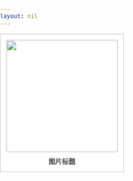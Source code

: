 ```yaml
---
layout: nil
---
```

<!doctype html>
<html>
<head>
<meta charset="utf-8">
<title>Jq</title>
<style type="text/css">
body, ul, li, h3 { margin: 0; padding: 0; list-style: none; font-family:Microsoft YaHei,\5FAE\8F6F\96C5\9ED1,tahoma,arial,simsun,\5B8B\4F53;font-size:12px;color:#444;}
/*瀑布流布局样式*/
#lxf-box { position: relative; }
#lxf-box li { position: absolute; background: #fff; border: solid 1px #ccc; text-align: center; padding: 10px; left: 0px; top: 0; }
h3 { padding-top: 8px; }
img { width: 200px; height: auto; display: block; border: 0 }
/*css3动画*/
li { -webkit-transition: all .7s ease-out .1s; -moz-transition: all .7s ease-out; -o-transition: all .7s ease-out .1s; transition: all .7s ease-out .1s }
</style>
<script src="/js/jquery-1.7.1.min.js" type="text/javascript"></script>
</head>
<body>
<ul id="lxf-box">
  <li><a href="http://www.liuxiaofan.com/"><img src="http://www.liuxiaofan.com/demo/waterfall/OLqypfV.jpg"></a>
    <h3>图片标题</h3>
  </li>
  <li><a href="http://www.liuxiaofan.com/"><img src="http://www.liuxiaofan.com/demo/waterfall/msbvKWyQQzZuZy.jpg"></a>
    <h3>图片标题</h3>
  </li>
  <li><a href="http://www.liuxiaofan.com/"><img src="http://www.liuxiaofan.com/demo/waterfall/WbWXwqpcxqcued.jpg"></a>
    <h3>图片标题</h3>
  </li>
  <li><a href="http://www.liuxiaofan.com/"><img src="http://www.liuxiaofan.com/demo/waterfall/rabGVkIGq.jpg"></a>
    <h3>图片标题</h3>
  </li>
  <li><a href="http://www.liuxiaofan.com/"><img src="http://www.liuxiaofan.com/demo/waterfall/rSmEiZGlAvvuZ.jpg"></a>
    <h3>图片标题</h3>
  </li>
  <li><a href="http://www.liuxiaofan.com/"><img src="http://www.liuxiaofan.com/demo/waterfall/YewRtz.jpg"></a>
    <h3>图片标题</h3>
  </li>
  <li><a href="http://www.liuxiaofan.com/"><img src="http://www.liuxiaofan.com/demo/waterfall/STVDndiZsIduZyLv.jpg"></a>
    <h3>图片标题</h3>
  </li>
  <li><a href="http://www.liuxiaofan.com/"><img src="http://www.liuxiaofan.com/demo/waterfall/mWFuVrzCzpPdzdje.jpg"></a>
    <h3>图片标题</h3>
  </li>
  <li><a href="http://www.liuxiaofan.com/"><img src="http://www.liuxiaofan.com/demo/waterfall/MsZvAyOFukxdzdjefXwi.jpg"></a>
    <h3>图片标题</h3>
  </li>
  <li><a href="http://www.liuxiaofan.com/"><img src="http://www.liuxiaofan.com/demo/waterfall/OEycuedk.jpg"></a>
    <h3>图片标题</h3>
  </li>
  <li><a href="http://www.liuxiaofan.com/"><img src="http://www.liuxiaofan.com/demo/waterfall/YwabRquVKrxd.jpg"></a>
    <h3>图片标题</h3>
  </li>
  <li><a href="http://www.liuxiaofan.com/"><img src="http://www.liuxiaofan.com/demo/waterfall/+nwbuJpc.jpg"></a>
    <h3>图片标题</h3>
  </li>
  <li><a href="http://www.liuxiaofan.com/"><img src="http://www.liuxiaofan.com/demo/waterfall/qymffF.jpg"></a>
    <h3>图片标题</h3>
  </li>
  <li><a href="http://www.liuxiaofan.com/"><img src="http://www.liuxiaofan.com/demo/waterfall/DvKZdxCjtfqMv.jpg"></a>
    <h3>图片标题</h3>
  </li>
  <li><a href="http://www.liuxiaofan.com/"><img src="http://www.liuxiaofan.com/demo/waterfall/SOmyOQZtlUfdzdjefXwi.jpg"></a>
    <h3>图片标题</h3>
  </li>
  <li><a href="http://www.liuxiaofan.com/"><img src="http://www.liuxiaofan.com/demo/waterfall/REsUNXUvAkrdzdj.jpg"></a>
    <h3>图片标题</h3>
  </li>
  <li><a href="http://www.liuxiaofan.com/"><img src="http://www.liuxiaofan.com/demo/waterfall/DQJwrFnDpgtdz.jpg"></a>
    <h3>图片标题</h3>
  </li>
  <li><a href="http://www.liuxiaofan.com/"><img src="http://www.liuxiaofan.com/demo/waterfall/eJupzWlGPxz.jpg"></a>
    <h3>图片标题</h3>
  </li>
  <li><a href="http://www.liuxiaofan.com/"><img src="http://www.liuxiaofan.com/demo/waterfall/IWpjipjp.jpg"></a>
    <h3>图片标题</h3>
  </li>
  <li><a href="http://www.liuxiaofan.com/"><img src="http://www.liuxiaofan.com/demo/waterfall/OXsDgKacJeTdzdjefXwi.jpg"></a>
    <h3>图片标题</h3>
  </li>
  <li><a href="http://www.liuxiaofan.com/"><img src="http://www.liuxiaofan.com/demo/waterfall/QPIzxiMkmlHdzdjefX.jpg"></a>
    <h3>图片标题</h3>
  </li>
  <li><a href="http://www.liuxiaofan.com/"><img src="http://www.liuxiaofan.com/demo/waterfall/mrTNaJTaQyluZyLvvnWS.jpg"></a>
    <h3>图片标题</h3>
  </li>
  <li><a href="http://www.liuxiaofan.com/"><img src="http://www.liuxiaofan.com/demo/waterfall/mqXLNuWiPrbdz.jpg"></a>
    <h3>图片标题</h3>
  </li>
  <li><a href="http://www.liuxiaofan.com/"><img src="http://www.liuxiaofan.com/demo/waterfall/MiEJRJdimxPdzdjefXw.jpg"></a>
    <h3>图片标题</h3>
  </li>
  <li><a href="http://www.liuxiaofan.com/"><img src="http://www.liuxiaofan.com/demo/waterfall/CczowVxqM.jpg"></a>
    <h3>图片标题</h3>
  </li>
  <li><a href="http://www.liuxiaofan.com/"><img src="http://www.liuxiaofan.com/demo/waterfall/rabGVkIGq.jpg"></a>
    <h3>图片标题</h3>
  </li>
  <li><a href="http://www.liuxiaofan.com/"><img src="http://www.liuxiaofan.com/demo/waterfall/zwPqjasxHYvdz.jpg"></a>
    <h3>图片标题</h3>
  </li>
</ul>
<script>
/*
原理：1.把所有的li的高度值放到数组里面
     2.第一行的top都为0
	 3.计算高度值最小的值是哪个li
	 4.把接下来的li放到那个li的下面
作者：刘晓帆
博客地址：[url]http://liuxiaofan.com[/url]
编写时间：2012年6月9日
*/
var margin = 10;//这里设置间距
var li=$("li");//这里是区块名称
var	li_W = li[0].offsetWidth+margin;//取区块的实际宽度（包含间距，这里使用源生的offsetWidth函数，不适用jQuery的width()函数是因为它不能取得实际宽度，例如元素内有pandding就不行了）
function liuxiaofan(){//定义成函数便于调用
	var h=[];//记录区块高度的数组
	var n = document.documentElement.offsetWidth/li_W|0;//窗口的宽度除以区块宽度就是一行能放几个区块
	for(var i = 0;i < li.length;i++) {//有多少个li就循环多少次
		li_H = li[i].offsetHeight;//获取每个li的高度
		if(i < n) {//n是一行最多的li，所以小于n就是第一行了
			h[i]=li_H;//把每个li放到数组里面
			li.eq(i).css("top",0);//第一行的Li的top值为0
			li.eq(i).css("left",i * li_W);//第i个li的左坐标就是i*li的宽度
			}
		else{
			min_H =Math.min.apply(null,h) ;//取得数组中的最小值，区块中高度值最小的那个
			minKey = getarraykey(h, min_H);//最小的值对应的指针
			h[minKey] += li_H+margin ;//加上新高度后更新高度值
			li.eq(i).css("top",min_H+margin);//先得到高度最小的Li，然后把接下来的li放到它的下面
			li.eq(i).css("left",minKey * li_W);	//第i个li的左坐标就是i*li的宽度
		}
		$("h3").eq(i).text("编号："+i+"，高度："+li_H);//把区块的序号和它的高度值写入对应的区块H3标题里面
	}
}
/* 使用for in运算返回数组中某一值的对应项数(比如算出最小的高度值是数组里面的第几个) */
function getarraykey(s, v) {for(k in s) {if(s[k] == v) {return k;}}}
/*这里一定要用onload，因为图片不加载完就不知道高度值*/
window.onload = function() {liuxiaofan();};
/*浏览器窗口改变时也运行函数*/
window.onresize = function() {liuxiaofan();};
</script>
</body>
</html>
